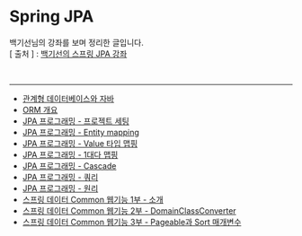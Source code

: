 Spring JPA
===========
백기선님의 강좌를 보며 정리한 글입니다.   
[ 출처 ] : [백기선의 스프링 JPA 강좌](https://www.inflearn.com/course/%EC%8A%A4%ED%94%84%EB%A7%81-%EB%8D%B0%EC%9D%B4%ED%84%B0-jpa)    

<br/>

---
* [관계형 데이터베이스와 자바](https://github.com/KimYoungQ/study/blob/main/springJPA/1_1.md)
* [ORM 개요](https://github.com/KimYoungQ/study/blob/main/springJPA/1_2.md)
* [JPA 프로그래밍 - 프로젝트 세팅](https://github.com/KimYoungQ/study/blob/main/springJPA/1_4.md)
* [JPA 프로그래밍 - Entity mapping](https://github.com/KimYoungQ/study/blob/main/springJPA/1_5.md)
* [JPA 프로그래밍 - Value 타입 맵핑](https://github.com/KimYoungQ/study/blob/main/springJPA/1_6.md)
* [JPA 프로그래밍 - 1대다 맵핑](https://github.com/KimYoungQ/study/blob/main/springJPA/1_7.md)
* [JPA 프로그래밍 - Cascade](https://github.com/KimYoungQ/study/blob/main/springJPA/1_8.md)
* [JPA 프로그래밍 - 쿼리](https://github.com/KimYoungQ/study/blob/main/springJPA/1_9.md)
* [JPA 프로그래밍 - 원리](https://github.com/KimYoungQ/study/blob/main/springJPA/1_10.md)
* [스프링 데이터 Common 웹기능 1부 - 소개](https://github.com/KimYoungQ/study/blob/main/springJPA/2_13.md)
* [스프링 데이터 Common 웹기능 2부 - DomainClassConverter](https://github.com/KimYoungQ/study/blob/main/springJPA/2_14.md)
* [스프링 데이터 Common 웹기능 3부 - Pageable과 Sort 매개변수](https://github.com/KimYoungQ/study/blob/main/springJPA/2_15.md)

